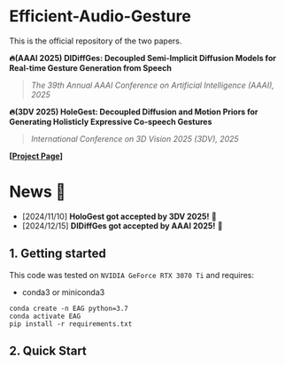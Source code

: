 # Efficient-Audio-Gesture

This is the official repository of the two papers.

**🔥(AAAI 2025) DIDiffGes: Decoupled Semi-Implicit Diffusion Models for Real-time Gesture Generation from Speech**
> *The 39th Annual AAAI Conference on Artificial Intelligence (AAAI), 2025*

**🔥(3DV 2025) HoleGest: Decoupled Diffusion and Motion Priors for Generating Holisticly Expressive Co-speech Gestures**
> *International Conference on 3D Vision 2025 (3DV), 2025*

**[[Project Page](https://hologest.github.io/)]**

# News :triangular_flag_on_post:
- [2024/11/10] **HoloGest got accepted by 3DV 2025!** 🎉
- [2024/12/15] **DIDiffGes got accepted by AAAI 2025!** 🎉


## 1. Getting started

This code was tested on `NVIDIA GeForce RTX 3070 Ti` and requires:

* conda3 or miniconda3

```
conda create -n EAG python=3.7
conda activate EAG
pip install -r requirements.txt 
```

## 2. Quick Start

